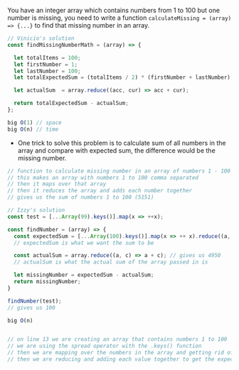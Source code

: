 You have an integer array which contains numbers from 1 to 100 but one number is missing, you need to write a function `calculateMissing = (array) => {...}` to find that missing number in an array.

```js
// Vinicio's solution
const findMissingNumberMath = (array) => {

  let totalItems = 100;
  let firstNumber = 1;
  let lastNumber = 100;
  let totalExpectedSum = (totalItems / 2) * (firstNumber + lastNumber); // arithmetic progression

  let actualSum  = array.reduce((acc, cur) => acc + cur);

  return totalExpectedSum - actualSum;
};

big O(1) // space
big O(n) // time
```
* One trick to solve this problem is to calculate sum of all numbers in the array and compare with expected sum, the difference would be the missing number.


```javascript
// function to calculate missing number in an array of numbers 1 - 100
// this makes an array with numbers 1 to 100 comma separated
// then it maps over that array
// then it reduces the array and adds each number together
// gives us the sum of numbers 1 to 100 (5151)

// Izzy's solution
const test = [...Array(99).keys()].map(x => ++x);

const findNumber = (array) => {
  const expectedSum = [...Array(100).keys()].map(x => ++ x).reduce((a, c) => a + c); // gives us 5050
  // expectedSum is what we want the sum to be

  const actualSum = array.reduce((a, c) => a + c); // gives us 4950
  // actualSum is what the actual sum of the array passed in is

  let missingNumber = expectedSum - actualSum;
  return missingNumber;
}

findNumber(test);
// gives us 100

big O(n)


// on line 13 we are creating an array that contains numbers 1 to 100
// we are using the spread operator with the .keys() function
// then we are mapping over the numbers in the array and getting rid of 0
// then we are reducing and adding each value together to get the expectedSum
```
